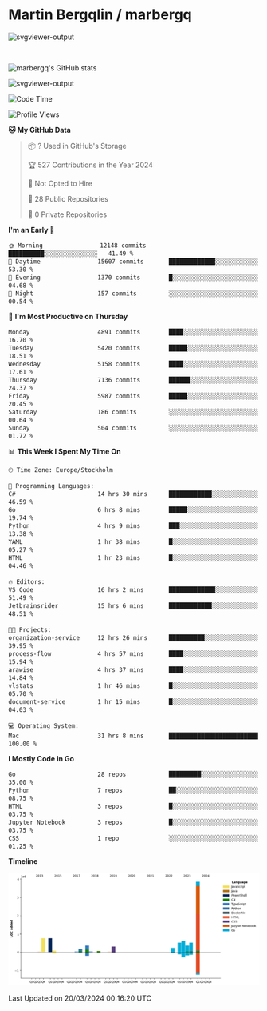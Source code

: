 # Martin Bergqlin / marbergq

![svgviewer-output](https://user-images.githubusercontent.com/2405410/206014777-22d41ecb-c24f-421d-b7d9-bba2cb5bb0de.svg)

<br>

<!--- [![Martin's Week](https://github-readme-stats.vercel.app/api/wakatime?username=marbergq&theme=dark)](https://github.com/anuraghazra/github-readme-stats) -->

![marbergq's GitHub stats](https://github-readme-stats.vercel.app/api?username=marbergq&count_private=true&show_icons=true)

![svgviewer-output](https://wakatime.com/badge/user/3f0a2069-6683-4e19-9a4a-7d21ea815067.svg)

<!--START_SECTION:waka-->
![Code Time](http://img.shields.io/badge/Code%20Time-3%2C846%20hrs%2021%20mins-blue)

![Profile Views](http://img.shields.io/badge/Profile%20Views-0-blue)

**🐱 My GitHub Data** 

> 📦 ? Used in GitHub's Storage 
 > 
> 🏆 527 Contributions in the Year 2024
 > 
> 🚫 Not Opted to Hire
 > 
> 📜 28 Public Repositories 
 > 
> 🔑 0 Private Repositories 
 > 
**I'm an Early 🐤** 

```text
🌞 Morning                12148 commits       ██████████░░░░░░░░░░░░░░░   41.49 % 
🌆 Daytime                15607 commits       █████████████░░░░░░░░░░░░   53.30 % 
🌃 Evening                1370 commits        █░░░░░░░░░░░░░░░░░░░░░░░░   04.68 % 
🌙 Night                  157 commits         ░░░░░░░░░░░░░░░░░░░░░░░░░   00.54 % 
```
📅 **I'm Most Productive on Thursday** 

```text
Monday                   4891 commits        ████░░░░░░░░░░░░░░░░░░░░░   16.70 % 
Tuesday                  5420 commits        █████░░░░░░░░░░░░░░░░░░░░   18.51 % 
Wednesday                5158 commits        ████░░░░░░░░░░░░░░░░░░░░░   17.61 % 
Thursday                 7136 commits        ██████░░░░░░░░░░░░░░░░░░░   24.37 % 
Friday                   5987 commits        █████░░░░░░░░░░░░░░░░░░░░   20.45 % 
Saturday                 186 commits         ░░░░░░░░░░░░░░░░░░░░░░░░░   00.64 % 
Sunday                   504 commits         ░░░░░░░░░░░░░░░░░░░░░░░░░   01.72 % 
```


📊 **This Week I Spent My Time On** 

```text
🕑︎ Time Zone: Europe/Stockholm

💬 Programming Languages: 
C#                       14 hrs 30 mins      ████████████░░░░░░░░░░░░░   46.59 % 
Go                       6 hrs 8 mins        █████░░░░░░░░░░░░░░░░░░░░   19.74 % 
Python                   4 hrs 9 mins        ███░░░░░░░░░░░░░░░░░░░░░░   13.38 % 
YAML                     1 hr 38 mins        █░░░░░░░░░░░░░░░░░░░░░░░░   05.27 % 
HTML                     1 hr 23 mins        █░░░░░░░░░░░░░░░░░░░░░░░░   04.46 % 

🔥 Editors: 
VS Code                  16 hrs 2 mins       █████████████░░░░░░░░░░░░   51.49 % 
Jetbrainsrider           15 hrs 6 mins       ████████████░░░░░░░░░░░░░   48.51 % 

🐱‍💻 Projects: 
organization-service     12 hrs 26 mins      ██████████░░░░░░░░░░░░░░░   39.95 % 
process-flow             4 hrs 57 mins       ████░░░░░░░░░░░░░░░░░░░░░   15.94 % 
arawise                  4 hrs 37 mins       ████░░░░░░░░░░░░░░░░░░░░░   14.84 % 
vlstats                  1 hr 46 mins        █░░░░░░░░░░░░░░░░░░░░░░░░   05.70 % 
document-service         1 hr 15 mins        █░░░░░░░░░░░░░░░░░░░░░░░░   04.03 % 

💻 Operating System: 
Mac                      31 hrs 8 mins       █████████████████████████   100.00 % 
```

**I Mostly Code in Go** 

```text
Go                       28 repos            █████████░░░░░░░░░░░░░░░░   35.00 % 
Python                   7 repos             ██░░░░░░░░░░░░░░░░░░░░░░░   08.75 % 
HTML                     3 repos             █░░░░░░░░░░░░░░░░░░░░░░░░   03.75 % 
Jupyter Notebook         3 repos             █░░░░░░░░░░░░░░░░░░░░░░░░   03.75 % 
CSS                      1 repo              ░░░░░░░░░░░░░░░░░░░░░░░░░   01.25 % 
```



**Timeline**

![Lines of Code chart](https://raw.githubusercontent.com/marbergq/marbergq/main/assets/bar_graph.png)


 Last Updated on 20/03/2024 00:16:20 UTC
<!--END_SECTION:waka-->
